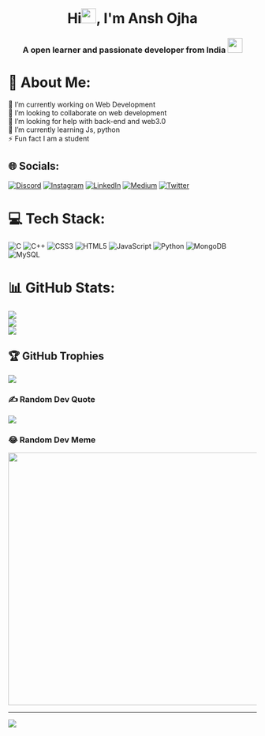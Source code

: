 
 <h1 align="center">Hi<img src="https://media0.giphy.com/media/w1OBpBd7kJqHrJnJ13/giphy.gif?cid=ecf05e47h725kwv0sspzozkw09vmylceczlowrmxd1pljclb&rid=giphy.gif&ct=s" width="30px" height="30px">, I'm Ansh Ojha</h1>
<h3 align="center">A open learner and passionate developer from India  <img src="https://github.com/iamimmanuelraj/iamimmanuelraj/blob/master/Assets/Developer.gif" width="30px" height="30px"></h3>



# 💫 About Me:
🔭 I’m currently working on Web Development<br>👯 I’m looking to collaborate on web development<br>🤝 I’m looking for help with back-end and web3.0<br>🌱 I’m currently learning Js, python <br>⚡ Fun fact I am a student


## 🌐 Socials:
[![Discord](https://img.shields.io/badge/Discord-%237289DA.svg?logo=discord&logoColor=white)](htttps://discord.gg/#2287) [![Instagram](https://img.shields.io/badge/Instagram-%23E4405F.svg?logo=Instagram&logoColor=white)](https://instagram.com/__anshojha__) [![LinkedIn](https://img.shields.io/badge/LinkedIn-%230077B5.svg?logo=linkedin&logoColor=white)](https://linkedin.com/in/ansh-ojha-b13060220) [![Medium](https://img.shields.io/badge/Medium-12100E?logo=medium&logoColor=white)](https://medium.com/@@anshojha24) [![Twitter](https://img.shields.io/badge/Twitter-%231DA1F2.svg?logo=Twitter&logoColor=white)](https://twitter.com/AnshOjha12) 

# 💻 Tech Stack:
![C](https://img.shields.io/badge/c-%2300599C.svg?style=plastic&logo=c&logoColor=white) ![C++](https://img.shields.io/badge/c++-%2300599C.svg?style=plastic&logo=c%2B%2B&logoColor=white) ![CSS3](https://img.shields.io/badge/css3-%231572B6.svg?style=plastic&logo=css3&logoColor=white) ![HTML5](https://img.shields.io/badge/html5-%23E34F26.svg?style=plastic&logo=html5&logoColor=white) ![JavaScript](https://img.shields.io/badge/javascript-%23323330.svg?style=plastic&logo=javascript&logoColor=%23F7DF1E) ![Python](https://img.shields.io/badge/python-3670A0?style=plastic&logo=python&logoColor=ffdd54) ![MongoDB](https://img.shields.io/badge/MongoDB-%234ea94b.svg?style=plastic&logo=mongodb&logoColor=white) ![MySQL](https://img.shields.io/badge/mysql-%2300f.svg?style=plastic&logo=mysql&logoColor=white)
# 📊 GitHub Stats:
![](https://github-readme-stats.vercel.app/api?username=Anshojha&theme=dark&hide_border=false&include_all_commits=true&count_private=false)<br/>
![](https://github-readme-streak-stats.herokuapp.com/?user=Anshojha&theme=dark&hide_border=false)<br/>
![](https://github-readme-stats.vercel.app/api/top-langs/?username=Anshojha&theme=dark&hide_border=false&include_all_commits=true&count_private=false&layout=compact)

## 🏆 GitHub Trophies
![](https://github-profile-trophy.vercel.app/?username=Anshojha&theme=radical&no-frame=false&no-bg=true&margin-w=4)

### ✍️ Random Dev Quote
![](https://quotes-github-readme.vercel.app/api?type=horizontal&theme=radical)

### 😂 Random Dev Meme
<img src="https://random-memer.herokuapp.com/" width="512px"/>

---
[![](https://visitcount.itsvg.in/api?id=Anshojha&icon=0&color=0)](https://visitcount.itsvg.in)


<!-- Proudly created with GPRM ( https://gprm.itsvg.in ) -->
